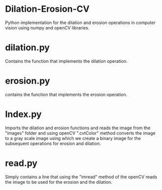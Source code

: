 # Dilation-Erosion-CV
Python implementation for the dilation and erosion operations in computer vision using numpy and openCV libraries.

# dilation.py
Contains the function that implements the dilation operation.

# erosion.py
contains the function that implements the erosion operation.

# Index.py
Imports the dilation and erosion functions and reads the image from the "images" folder and using openCV ".cvtColor" method converts the image to a gray scale image using which we create a binary image for the subsequent operations for erosion and dilation.

# read.py
Simply contains a line that using the "imread" method of the openCV reads the image to be used for the erosion and the dilation.
